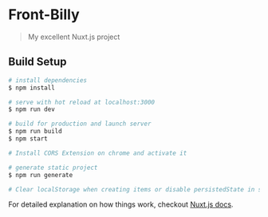 # Front-Billy

> My excellent Nuxt.js project

## Build Setup

``` bash
# install dependencies
$ npm install

# serve with hot reload at localhost:3000
$ npm run dev

# build for production and launch server
$ npm run build
$ npm start

# Install CORS Extension on chrome and activate it

# generate static project
$ npm run generate

# Clear localStorage when creating items or disable persistedState in store index and nuxt.config.js plugins
```

For detailed explanation on how things work, checkout [Nuxt.js docs](https://nuxtjs.org).
